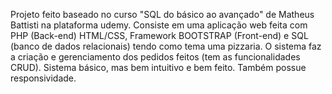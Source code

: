 Projeto feito baseado no curso "SQL do básico ao avançado" de Matheus Battisti na plataforma udemy. Consiste em uma aplicação web feita com PHP (Back-end) HTML/CSS, Framework
BOOTSTRAP (Front-end) e SQL (banco de dados relacionais) tendo como tema uma pizzaria. O sistema faz a criação e gerenciamento dos pedidos feitos (tem as funcionalidades CRUD).
Sistema básico, mas bem intuitivo e bem feito. Também possue responsividade.
